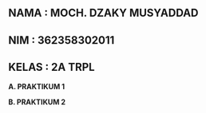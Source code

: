 **NAMA : MOCH. DZAKY MUSYADDAD**
-
**NIM : 362358302011**
-
**KELAS : 2A TRPL**
-

**A. PRAKTIKUM 1**

**B. PRAKTIKUM 2**


    
